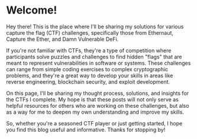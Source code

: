 # Welcome!

Hey there! This is the place where I'll be sharing my solutions for various capture the flag (CTF) challenges, specifically those from Ethernaut, Capture the Ether, and Damn Vulnerable DeFi.


If you're not familiar with CTFs, they're a type of competition where participants solve puzzles and challenges to find hidden "flags" that are meant to represent vulnerabilities in software or systems. These challenges can range from simple coding exercises to complex cryptographic problems, and they're a great way to develop your skills in areas like reverse engineering, blockchain security, and exploit development.

On this page, I'll be sharing my thought process, solutions, and insights for the CTFs I complete. My hope is that these posts will not only serve as helpful resources for others who are working on these challenges, but also as a way for me to deepen my own understanding and improve my skills.

So, whether you're a seasoned CTF player or just getting started, I hope you find this blog useful and informative. Thanks for stopping by!
